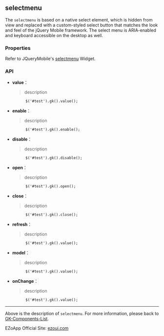 ## selectmenu
The `selectmenu` is based on a native select element, which is hidden from view and replaced with a custom-styled select button that matches the look and feel of the jQuery Mobile framework. The select menu is ARIA-enabled and keyboard accessible on the desktop as well.  

### Properties

Refer to JQueryMobile's [selectmenu](http://api.jquerymobile.com/selectmenu/) Widget.

### API

- **value**：  
  	> description

			$('#test').gk().value();

- **enable**：  
  	> description

			$('#test').gk().enable();

- **disable**：  
  	> description

			$('#test').gk().disable();

- **open**：  
  	> description

			$('#test').gk().open();

- **close**：  
  	> description

			$('#test').gk().close();

- **refresh**：  
  	> description

			$('#test').gk().value();


- **model**：  
  	> description

			$('#test').gk().value();


- **onChange**：  
  	> description

			$('#test').gk().value();


----------
Above is the description of `selectmenu`. For more information, please back to [GK-Components-List](https://github.com/ezoapp/Learn-GK-Components).

EZoApp Official Site: [ezoui.com](http://ezoui.com/)




